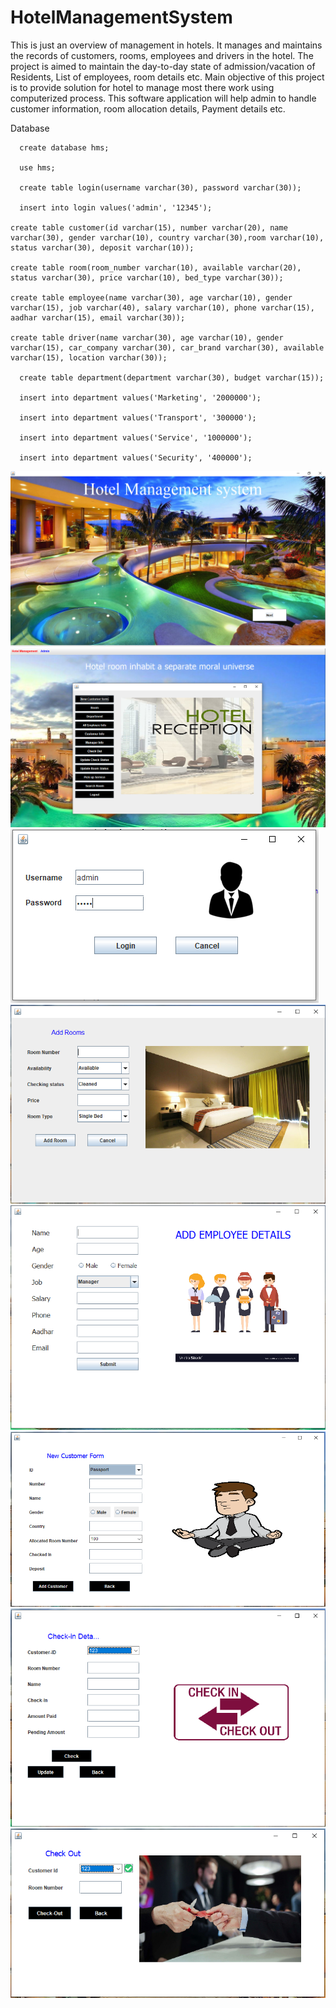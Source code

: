 # HotelManagementSystem

   This is just an overview of management in hotels. It manages and maintains the records of customers, rooms, employees and drivers in the hotel. The project is aimed to 
maintain the day-to-day state of admission/vacation of Residents, List of employees, room details etc. Main objective of this project is to provide solution for hotel to 
manage most there work using computerized process. This software application will help admin to handle customer information, room allocation details, Payment details etc. 


Database 

      create database hms;

      use hms;

      create table login(username varchar(30), password varchar(30));

      insert into login values('admin', '12345');

    create table customer(id varchar(15), number varchar(20), name varchar(30), gender varchar(10), country varchar(30),room varchar(10), status varchar(30), deposit varchar(10));

    create table room(room_number varchar(10), available varchar(20), status varchar(30), price varchar(10), bed_type varchar(30));

    create table employee(name varchar(30), age varchar(10), gender varchar(15), job varchar(40), salary varchar(10), phone varchar(15), aadhar varchar(15), email varchar(30));

    create table driver(name varchar(30), age varchar(10), gender varchar(15), car_company varchar(30), car_brand varchar(30), available varchar(15), location varchar(30));

      create table department(department varchar(30), budget varchar(15));

      insert into department values('Marketing', '2000000');

      insert into department values('Transport', '300000');

      insert into department values('Service', '1000000');

      insert into department values('Security', '400000');




![Dashboard](https://github.com/pankz-104/HotelManagementSystem/blob/main/src/hotel/management/system/Image/Dashboard.png)
![Reception](https://github.com/pankz-104/HotelManagementSystem/blob/main/src/hotel/management/system/Image/Reception.png)
![Admin](https://github.com/pankz-104/HotelManagementSystem/blob/main/src/hotel/management/system/Image/Admin.png)
![AddRooms](https://github.com/pankz-104/HotelManagementSystem/blob/main/src/hotel/management/system/Image/AddRooms.png)
![AddEmployees](https://github.com/pankz-104/HotelManagementSystem/blob/main/src/hotel/management/system/Image/AddEmployee.png)
![NewEmployee](https://github.com/pankz-104/HotelManagementSystem/blob/main/src/hotel/management/system/Image/New_Customer.png)
![CheckIn](https://github.com/pankz-104/HotelManagementSystem/blob/main/src/hotel/management/system/Image/CheckIn.png)
![CheckOut](https://github.com/pankz-104/HotelManagementSystem/blob/main/src/hotel/management/system/Image/CheckOut.png)
